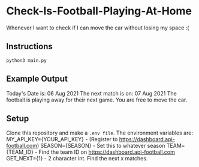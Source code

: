 # Check-Is-Football-Playing-At-Home

Whenever I want to check if I can move the car without losing my space :(

## Instructions

`python3 main.py`

## Example Output
Today's Date is: 06 Aug 2021
The next match is on: 07 Aug 2021
The football is playing away for their next game. You are free to move the car.

## Setup
Clone this repository and make a `.env file`.
The environment variables are:
MY_API_KEY={YOUR_API_KEY} - (Register to https://dashboard.api-football.com)
SEASON={SEASON} - Set this to whatever season
TEAM={TEAM_ID} - Find the team ID on https://dashboard.api-football.com
GET_NEXT={1} - 2 character int. Find the next x matches.
